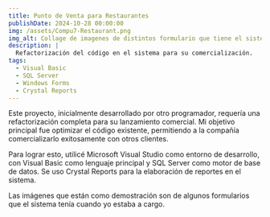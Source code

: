```yaml
---
title: Punto de Venta para Restaurantes
publishDate: 2024-10-28 00:00:00
img: /assets/Compu7-Restaurant.png
img_alt: Collage de imagenes de distintos formulario que tiene el sistema. 
description: |
  Refactorización del código en el sistema para su comercialización.
tags:
  - Visual Basic
  - SQL Server
  - Windows Forms
  - Crystal Reports
---
```


Este proyecto, inicialmente desarrollado por otro programador, requería una refactorización completa para su lanzamiento comercial. Mi objetivo principal fue optimizar el código existente, permitiendo a la compañía comercializarlo exitosamente con otros clientes.

Para lograr esto, utilicé Microsoft Visual Studio como entorno de desarrollo, con Visual Basic como lenguaje principal y SQL Server como motor de base de datos. Se uso Crystal Reports para la elaboración de reportes en el sistema.

Las imágenes que están como demostración son de algunos formularios que el sistema tenía cuando yo estaba a cargo.
